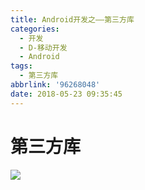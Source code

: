 ```yaml
---
title: Android开发之——第三方库
categories:
  - 开发
  - D-移动开发
  - Android
tags:
  - 第三方库
abbrlink: '96268048'
date: 2018-05-23 09:35:45
---
```


# 第三方库
![][1]


[1]: https://raw.githubusercontent.com/PGzxc/CDN/master/blog-image/android-libraries.png